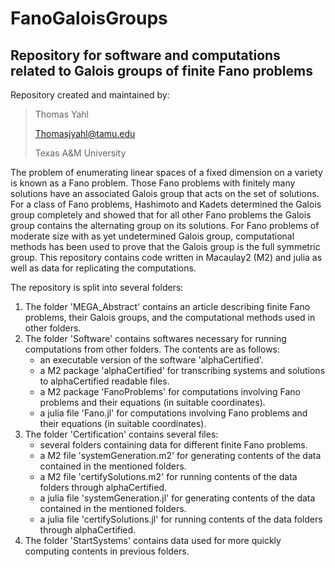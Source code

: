 FanoGaloisGroups
================

Repository for software and computations related to Galois groups of finite Fano problems
-----------------------------------------------------------------------------------------

Repository created and maintained by:

> Thomas Yahl
> 
> Thomasjyahl@tamu.edu
> 
> Texas A&M University

The problem of enumerating linear spaces of a fixed dimension on a variety is known as a Fano problem. Those Fano problems with finitely many solutions have an associated Galois group that acts on the set of solutions. For a class of Fano problems, Hashimoto and Kadets determined the Galois group completely and showed that for all other Fano problems the Galois group contains the alternating group on its solutions. For Fano problems of moderate size with as yet undetermined Galois group, computational methods has been used to prove that the Galois group is the full symmetric group. This repository contains code written in Macaulay2 (M2) and julia as well as data for replicating the computations.

The repository is split into several folders:

1) The folder 'MEGA_Abstract' contains an article describing finite Fano problems, their Galois groups, and the computational methods used in other folders.
2) The folder 'Software' contains softwares necessary for running computations from other folders. The contents are as follows:
   - an executable version of the software 'alphaCertified'.
   - a M2 package 'alphaCertified' for transcribing systems and solutions to alphaCertified readable files.
   - a M2 package 'FanoProblems' for computations involving Fano problems and their equations (in suitable coordinates).
   - a julia file 'Fano.jl' for computations involving Fano problems and their equations (in suitable coordinates).
3) The folder 'Certification' contains several files:
   - several folders containing data for different finite Fano problems.
   - a M2 file 'systemGeneration.m2' for generating contents of the data contained in the mentioned folders.
   - a M2 file 'certifySolutions.m2' for running contents of the data folders through alphaCertified.
   - a julia file 'systemGeneration.jl' for generating contents of the data contained in the mentioned folders.
   - a julia file 'certifySolutions.jl' for running contents of the data folders through alphaCertified.
4) The folder 'StartSystems' contains data used for more quickly computing contents in previous folders.

